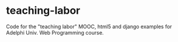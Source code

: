 teaching-labor
==============

Code for the "teaching labor" MOOC, html5 and django examples for Adelphi Univ. Web Programming course.
